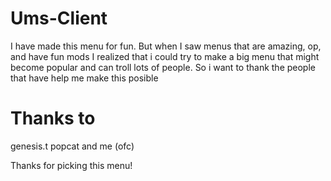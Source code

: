 # Ums-Client
I have made this menu for fun. But when I saw menus that are amazing, op, and have fun mods I realized that i could try to make a big menu that might become popular and can troll lots of people. So i want to thank the people that have help me make this posible

# Thanks to
genesis.t
popcat
and me (ofc)


Thanks for picking this menu!
